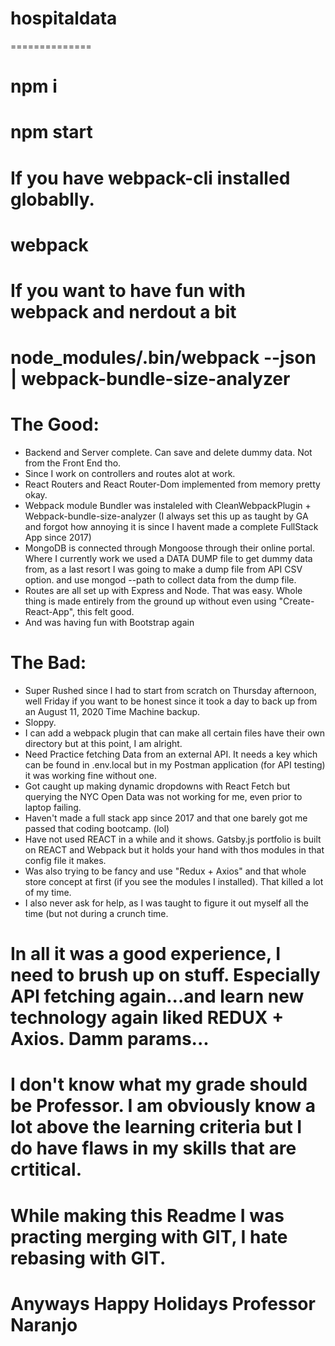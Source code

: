 # hospitaldata
==============

# npm i

# npm start 

# If you have webpack-cli installed globablly.  
# webpack

# If you want to have fun with webpack and nerdout a bit
# node_modules/.bin/webpack --json | webpack-bundle-size-analyzer

# The Good:
* Backend and Server complete. Can save and delete dummy data. Not from the Front End tho. 
* Since I work on controllers and routes alot at work.
* React Routers and React Router-Dom implemented from memory pretty okay.
* Webpack module Bundler was instaleled with CleanWebpackPlugin + Webpack-bundle-size-analyzer (I always set this up as taught by GA and forgot how annoying it is since I havent made a complete FullStack App since 2017)
* MongoDB is connected through Mongoose through their online portal. Where I currently work we used a DATA DUMP file to get dummy data from, as a last resort I was
going to make a dump file from API CSV option. and use mongod --path to collect data from the dump file.
* Routes are all set up with Express and Node. That was easy.
Whole thing is made entirely from the ground up without even using "Create-React-App", this felt good.
* And was having fun with Bootstrap again

# The Bad:
* Super Rushed since I had to start from scratch on Thursday afternoon, well Friday if you want to be honest since it took a day to back up from an August 11, 2020
Time Machine backup.
* Sloppy. 
* I can add a webpack plugin that can make all certain files have their own directory but at this point, I am alright.
* Need Practice fetching Data from an external API. It needs a key which can be found in .env.local but in my Postman application (for API testing) it was working fine without one.
* Got caught up making dynamic dropdowns with React Fetch but querying the NYC Open Data was not working for me, even prior to laptop failing. 
* Haven't made a full stack app since 2017 and that one barely got me passed that coding bootcamp. (lol)
* Have not used REACT in a while and it shows. Gatsby.js portfolio is built on REACT and Webpack but it holds your hand with thos modules in that config file it makes.
* Was also trying to be fancy and use "Redux + Axios" and that whole store concept at first (if you see the modules I installed). That killed a lot of my time. 
* I also never ask for help, as I was taught to figure it out myself all the time (but not during a crunch time.

# In all it was a good experience, I need to brush up on stuff. Especially API fetching again...and learn new technology again liked REDUX + Axios. Damm params...
# I don't know what my grade should be Professor. I am obviously know a lot above the learning criteria but I do have flaws in my skills that are crtitical. 

# While making this Readme I was practing merging with GIT, I hate rebasing with GIT. 
# Anyways Happy Holidays Professor Naranjo

